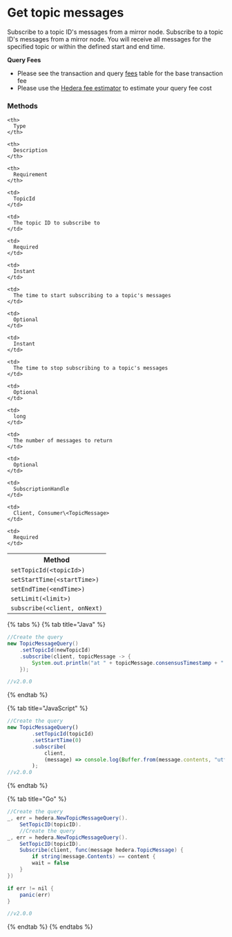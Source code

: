 # Get topic messages

Subscribe to a topic ID's messages from a mirror node. Subscribe to a topic ID's messages from a mirror node. You will receive all messages for the specified topic or within the defined start and end time.

**Query Fees**

* Please see the transaction and query [fees](../../../networks/mainnet/fees/#transaction-and-query-fees) table for the base transaction fee
* Please use the [Hedera fee estimator](https://hedera.com/fees) to estimate your query fee cost

### Methods

<table spaces-before="0">
  <tr>
    <th>
      Method
    </th>
    
    <th>
      Type
    </th>
    
    <th>
      Description
    </th>
    
    <th>
      Requirement
    </th>
  </tr>
  
  <tr>
    <td>
      <code>setTopicId(&lt;topicId&gt;)</code>
    </td>
    
    <td>
      TopicId
    </td>
    
    <td>
      The topic ID to subscribe to
    </td>
    
    <td>
      Required
    </td>
  </tr>
  
  <tr>
    <td>
      <code>setStartTime(&lt;startTime&gt;)</code>
    </td>
    
    <td>
      Instant
    </td>
    
    <td>
      The time to start subscribing to a topic's messages
    </td>
    
    <td>
      Optional
    </td>
  </tr>
  
  <tr>
    <td>
      <code>setEndTime(&lt;endTime&gt;)</code>
    </td>
    
    <td>
      Instant
    </td>
    
    <td>
      The time to stop subscribing to a topic's messages
    </td>
    
    <td>
      Optional
    </td>
  </tr>
  
  <tr>
    <td>
      <code>setLimit(&lt;limit&gt;)</code>
    </td>
    
    <td>
      long
    </td>
    
    <td>
      The number of messages to return
    </td>
    
    <td>
      Optional
    </td>
  </tr>
  
  <tr>
    <td>
      <code>subscribe(&lt;client, onNext)</code>
    </td>
    
    <td>
      SubscriptionHandle
    </td>
    
    <td>
      Client, Consumer\<TopicMessage>
    </td>
    
    <td>
      Required
    </td>
  </tr>
</table>

{% tabs %}
{% tab title="Java" %}
```java
//Create the query
new TopicMessageQuery()
    .setTopicId(newTopicId)
    .subscribe(client, topicMessage -> {
        System.out.println("at " + topicMessage.consensusTimestamp + " ( seq = " + topicMessage.sequenceNumber + " ) received topic message of " + topicMessage.contents.length + " bytes");
    });

//v2.0.0
```
{% endtab %}

{% tab title="JavaScript" %}
```javascript
//Create the query
new TopicMessageQuery()
        .setTopicId(topicId)
        .setStartTime(0)
        .subscribe(
            client,
            (message) => console.log(Buffer.from(message.contents, "utf8").toString())
        );
//v2.0.0
```
{% endtab %}

{% tab title="Go" %}
```java
//Create the query
_, err = hedera.NewTopicMessageQuery().
    SetTopicID(topicID).
    //Create the query
_, err = hedera.NewTopicMessageQuery().
    SetTopicID(topicID).
    Subscribe(client, func(message hedera.TopicMessage) {
        if string(message.Contents) == content {
        wait = false
    }
})

if err != nil {
    panic(err)
}

//v2.0.0
```
{% endtab %}
{% endtabs %}
